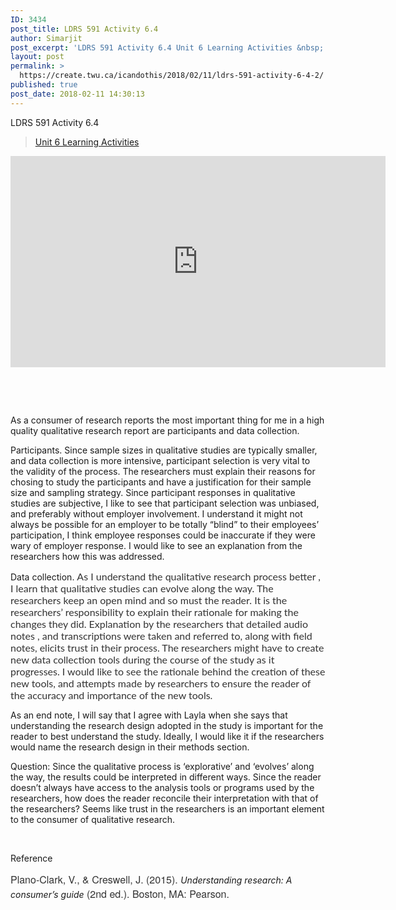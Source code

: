 ```yaml
---
ID: 3434
post_title: LDRS 591 Activity 6.4
author: Simarjit
post_excerpt: 'LDRS 591 Activity 6.4 Unit 6 Learning Activities &nbsp; &nbsp; As a consumer of research reports the most important thing for me in a high quality qualitative research report are participants and data collection. Participants. Since sample sizes in qualitative studies are typically smaller, and data collection is more intensive, participant selection is very vital [&hellip;]'
layout: post
permalink: >
  https://create.twu.ca/icandothis/2018/02/11/ldrs-591-activity-6-4-2/
published: true
post_date: 2018-02-11 14:30:13
---
```

<p>LDRS 591 Activity 6.4</p>
<blockquote class="wp-embedded-content" data-secret="zQai1cvHzk"><p><a href="https://create.twu.ca/ldrs591-sp18/unit-6-learning-activities/">Unit 6 Learning Activities</a></p></blockquote>
<p><iframe class="wp-embedded-content" sandbox="allow-scripts" security="restricted" src="https://create.twu.ca/ldrs591-sp18/unit-6-learning-activities/embed/#?secret=zQai1cvHzk" data-secret="zQai1cvHzk" width="600" height="338" title="&#8220;Unit 6 Learning Activities&#8221; &#8212; Leadership 591: Scholarly Inquiry" frameborder="0" marginwidth="0" marginheight="0" scrolling="no"></iframe></p>
<p>&nbsp;</p>
<p>&nbsp;</p>
<p>As a consumer of research reports the most important thing for me in a high quality qualitative research report are participants and data collection.</p>
<p>Participants. Since sample sizes in qualitative studies are typically smaller, and data collection is more intensive, participant selection is very vital to the validity of the process. The researchers must explain their reasons for chosing to study the participants and have a justification for their sample size and sampling strategy. Since participant responses in qualitative studies are subjective, I like to see that participant selection was unbiased, and preferably without employer involvement. I understand it might not always be possible for an employer to be totally &#8220;blind&#8221; to their employees&#8217; participation, I think employee responses could be inaccurate if they were wary of employer response. I would like to see an explanation from the researchers how this was addressed.</p>
<p>Data collection. <span style="float: none;background-color: transparent;color: #333333;cursor: text;font-family: 'Lato',Helvetica,sans-serif;font-size: 16px;font-style: normal;font-variant: normal;font-weight: 400;letter-spacing: normal;text-align: left;text-decoration: none;text-indent: 0px">As I understand the qualitative research process better , I learn that qualitative studies can evolve along the way. The researchers keep an open mind and so must the reader. It is the researchers&#8217; responsibility to explain their rationale for making the changes they did. Explanation by the researchers that detailed audio notes , and transcriptions were taken and referred to, along with field notes, elicits trust in their process. The researchers might have to create new data collection tools during the course of the study as it progresses. I would like to see the rationale behind the creation of these new tools, and attempts made by researchers to ensure the reader of the accuracy and importance of the new tools. </span></p>
<p>As an end note, I will say that I agree with Layla when she says that understanding the research design adopted in the study is important for the reader to best understand the study. Ideally, I would like it if the researchers would name the research design in their methods section.</p>
<p>Question: Since the qualitative process is &#8216;explorative&#8217; and &#8216;evolves&#8217; along the way, the results could be interpreted in different ways. Since the reader doesn&#8217;t always have access to the analysis tools or programs used by the researchers, how does the reader reconcile their interpretation with that of the researchers? Seems like trust in the researchers is an important element to the consumer of qualitative research.</p>
<p>&nbsp;</p>
<p>Reference</p>
<p><span style="float: none;background-color: transparent;color: #333333;font-family: 'Libre Franklin','Helvetica Neue',helvetica,arial,sans-serif;font-size: 16px;font-style: normal;font-variant: normal;font-weight: 400;letter-spacing: normal;text-align: left;text-decoration: none;text-indent: 0px">Plano-Clark, V., &amp; Creswell, J. (2015). </span><em>Understanding research: A consumer’s guide</em><span style="float: none;background-color: transparent;color: #333333;font-family: 'Libre Franklin','Helvetica Neue',helvetica,arial,sans-serif;font-size: 16px;font-style: normal;font-variant: normal;font-weight: 400;letter-spacing: normal;text-align: left;text-decoration: none;text-indent: 0px"> (2nd ed.). Boston, MA: Pearson.</span></p>
<p>&nbsp;</p>